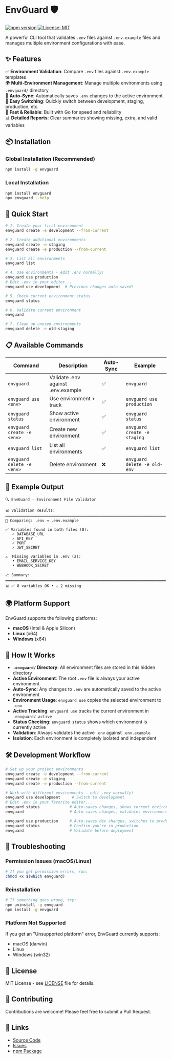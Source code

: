 # EnvGuard 🛡️

[![npm version](https://badge.fury.io/js/envguard.svg)](https://www.npmjs.com/package/envguard)
[![License: MIT](https://img.shields.io/badge/License-MIT-yellow.svg)](https://opensource.org/licenses/MIT)

A powerful CLI tool that validates `.env` files against `.env.example` files and manages multiple environment configurations with ease.

## ✨ Features

✅ **Environment Validation**: Compare `.env` files against `.env.example` templates  
🌍 **Multi-Environment Management**: Manage multiple environments using `.envguard/` directory  
🔄 **Auto-Sync**: Automatically saves `.env` changes to the active environment  
🎯 **Easy Switching**: Quickly switch between development, staging, production, etc.  
🚀 **Fast & Reliable**: Built with Go for speed and reliability  
📊 **Detailed Reports**: Clear summaries showing missing, extra, and valid variables  

## 📦 Installation

### Global Installation (Recommended)

```bash
npm install -g envguard
```

### Local Installation

```bash
npm install envguard
npx envguard --help
```

## 🚀 Quick Start

```bash
# 1. Create your first environment
envguard create -e development --from-current

# 2. Create additional environments
envguard create -e staging
envguard create -e production --from-current

# 3. List all environments
envguard list

# 4. Use environments - edit .env normally!
envguard use production
# Edit .env in your editor...
envguard use development  # Previous changes auto-saved!

# 5. Check current environment status
envguard status

# 6. Validate current environment
envguard

# 7. Clean up unused environments
envguard delete -e old-staging
```

## 📋 Available Commands

| Command | Description | Auto-Sync | Example |
|---------|-------------|-----------|---------|
| `envguard` | Validate .env against .env.example | ✅ | `envguard` |
| `envguard use <env>` | Use environment + track | ✅ | `envguard use production` |
| `envguard status` | Show active environment | ✅ | `envguard status` |
| `envguard create -e <env>` | Create new environment | ✅ | `envguard create -e staging` |
| `envguard list` | List all environments | ✅ | `envguard list` |
| `envguard delete -e <env>` | Delete environment | ❌ | `envguard delete -e old-env` |

## 🎯 Example Output

```
🔍 EnvGuard - Environment File Validator

📊 Validation Results:
━━━━━━━━━━━━━━━━━━━━━━━━━━━━━━━━━━━━━━━━━━━━━━━━━━━━━━━━━━━━━━━━━━━━━━
📁 Comparing: .env ↔ .env.example

✅ Variables found in both files (8):
   ✓ DATABASE_URL
   ✓ API_KEY
   ✓ PORT
   ✓ JWT_SECRET

⚠️  Missing variables in .env (2):
   • EMAIL_SERVICE_KEY
   • WEBHOOK_SECRET

📈 Summary:
━━━━━━━━━━━━━━━━━━━━━━━━━━━━━━━━━━━━━━━━━━━━━━━━━━━━━━━━━━━━━━━━━━━━━━
📊 ✅ 8 variables OK • ⚠️ 2 missing
```

## 🌍 Platform Support

EnvGuard supports the following platforms:

- **macOS** (Intel & Apple Silicon)
- **Linux** (x64)
- **Windows** (x64)

## 📁 How It Works

- **`.envguard/` Directory**: All environment files are stored in this hidden directory
- **Active Environment**: The root `.env` file is always your active environment
- **Auto-Sync**: Any changes to `.env` are automatically saved to the active environment
- **Environment Usage**: `envguard use` copies the selected environment to `.env`
- **Active Tracking**: `envguard use` tracks the current environment in `.envguard/.active`
- **Status Checking**: `envguard status` shows which environment is currently active
- **Validation**: Always validates the active `.env` against `.env.example`
- **Isolation**: Each environment is completely isolated and independent

## 🛠️ Development Workflow

```bash
# Set up your project environments
envguard create -e development --from-current
envguard create -e staging 
envguard create -e production --from-current

# Work with different environments - edit .env normally!
envguard use development     # Switch to development
# Edit .env in your favorite editor...
envguard status             # Auto-saves changes, shows current environment
envguard                    # Auto-saves changes, validates environment

envguard use production     # Auto-saves dev changes, switches to production
envguard status             # Confirm you're in production
envguard                    # Validate before deployment
```

## 🐛 Troubleshooting

### Permission Issues (macOS/Linux)
```bash
# If you get permission errors, run:
chmod +x $(which envguard)
```

### Reinstallation
```bash
# If something goes wrong, try:
npm uninstall -g envguard
npm install -g envguard
```

### Platform Not Supported
If you get an "Unsupported platform" error, EnvGuard currently supports:
- macOS (darwin)
- Linux 
- Windows (win32)

## 📝 License

MIT License - see [LICENSE](LICENSE) file for details.

## 🤝 Contributing

Contributions are welcome! Please feel free to submit a Pull Request.

## 🔗 Links

- [Source Code](https://github.com/crabest/envguard)
- [Issues](https://github.com/crabest/envguard/issues)
- [npm Package](https://www.npmjs.com/package/envguard) 
